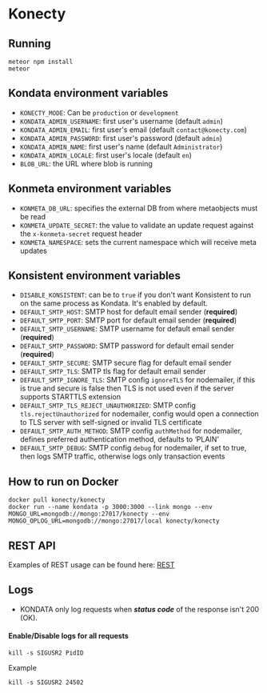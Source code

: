 # Konecty

## Running

```
meteor npm install
meteor
```

## Kondata environment variables

- `KONECTY_MODE`: Can be `production` or `development`
- `KONDATA_ADMIN_USERNAME`: first user's username (default `admin`)
- `KONDATA_ADMIN_EMAIL`: first user's email (default `contact@konecty.com`)
- `KONDATA_ADMIN_PASSWORD`: first user's password (default `admin`)
- `KONDATA_ADMIN_NAME`: first user's name (default `Administrator`)
- `KONDATA_ADMIN_LOCALE`: first user's locale (default `en`)
- `BLOB_URL`: the URL where blob is running


## Konmeta environment variables

- `KONMETA_DB_URL`: specifies the external DB from where metaobjects must be read
- `KONMETA_UPDATE_SECRET`: the value to validate an update request against the `x-konmeta-secret` request header
- `KONMETA_NAMESPACE`: sets the current namespace which will receive meta updates


## Konsistent environment variables

- `DISABLE_KONSISTENT`: can be to `true` if you don't want Konsistent to run on the same process as Kondata. It's enabled by default.
- `DEFAULT_SMTP_HOST`: SMTP host for default email sender (**required**)
- `DEFAULT_SMTP_PORT`: SMTP port for default email sender (**required**)
- `DEFAULT_SMTP_USERNAME`: SMTP username for default email sender (**required**)
- `DEFAULT_SMTP_PASSWORD`: SMTP password for default email sender (**required**)
- `DEFAULT_SMTP_SECURE`: SMTP secure flag for default email sender
- `DEFAULT_SMTP_TLS`: SMTP tls flag for default email sender
- `DEFAULT_SMTP_IGNORE_TLS`: SMTP config `ignoreTLS` for nodemailer, if this is true and secure is false then TLS is not used even if the server supports STARTTLS extension
- `DEFAULT_SMTP_TLS_REJECT_UNAUTHORIZED`: SMTP config `tls.rejectUnauthorized` for nodemailer, config would open a connection to TLS server with self-signed or invalid TLS certificate
- `DEFAULT_SMTP_AUTH_METHOD`: SMTP config `authMethod` for nodemailer, defines preferred authentication method, defaults to ‘PLAIN’
- `DEFAULT_SMTP_DEBUG`: SMTP config `debug` for nodemailer, if set to true, then logs SMTP traffic, otherwise logs only transaction events

## How to run on Docker

```
docker pull konecty/konecty
docker run --name kondata -p 3000:3000 --link mongo --env MONGO_URL=mongodb://mongo:27017/konecty --env MONGO_OPLOG_URL=mongodb://mongo:27017/local konecty/konecty
```

## REST API

Examples of REST usage can be found here: [REST](REST.md)

## Logs
* KONDATA only log requests when ***status code*** of the response isn't 200 (OK).

#### Enable/Disable logs for all requests
```
kill -s SIGUSR2 PidID
```

Example

```
kill -s SIGUSR2 24502
```
